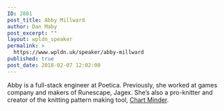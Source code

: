 ```yaml
---
ID: 2881
post_title: Abby Millward
author: Dan Maby
post_excerpt: ""
layout: wpldn_speaker
permalink: >
  https://www.wpldn.uk/speaker/abby-millward
published: true
post_date: 2018-02-07 12:02:00
---
```

Abby is a full-stack engineer at Poetica. Previously, she worked at games company and makers of Runescape, Jagex. She’s also a pro-knitter and creator of the knitting pattern making tool, <a href="http://chart-minder.com/">Chart Minder</a>.